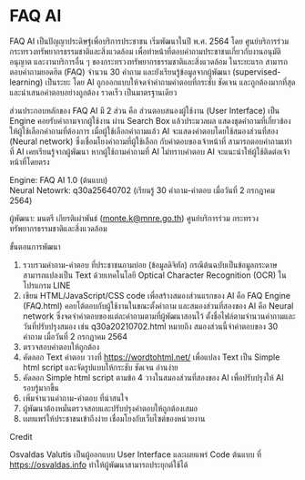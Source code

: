 # FAQ AI
FAQ AI เป็นปัญญาประดิษฐ์เพื่อบริการประชาชน เริ่มพัฒนาในปี พ.ศ. 2564 โดย ศูนย์บริการร่วม กระทรวงทรัพยากรธรรมชาติและสิ่งแวดล้อม เพื่อทำหน้าที่ตอบคำถามประชาชนเกี่ยวกับงานอนุมัติ อนุญาต และงานบริการอื่น ๆ ของกระทรวงทรัพยากรธรรมชาติและสิ่งแวดล้อม ในระยะแรก สามารถตอบคำถามยอดฮิต (FAQ) จำนวน 30 คำถาม และยังเรียนรู้ข้อมูลจากผู้พัฒนา (supervised-learning) เป็นระยะ โดย AI ถูกออกแบบให้จดจำคำถามคำตอบที่กระชับ ชัดเจน และถูกต้องมากที่สุด และนำเสนอคำตอบอย่างถูกต้อง รวดเร็ว เป็นมาตรฐานเดียว 

ส่วนประกอบหลักของ FAQ AI มี 2 ส่วน คือ ส่วนตอบสนองผู้ใช้งาน (User Interface) เป็น Engine คอยรับคำถามจากผู้ใช้งาน ผ่าน Search Box แล้วประมวลผล แสดงชุดคำถามที่เกี่ยวข้อง ให้ผู้ใช้เลือกคำถามที่ต้องการ เมื่อผู้ใช้เลือกคำถามแล้ว AI จะแสดงคำตอบโดยใช้สมองส่วนที่สอง (Neural network) ซึ่งเชื่อมโยงคำถามที่ผู้ใช้เลือก กับคำตอบของเจ้าหน้าที่ สามารถตอบคำถามเท่าที่ AI เคยเรียนรู้จากผู้พัฒนา หากผู้ใช้ถามคำถามที่ AI ไม่ทราบคำตอบ AI จะแนะนำให้ผู้ใช้ติดต่อเจ้าหน้าที่โดยตรง   

Engine: FAQ AI 1.0 (ต้นแบบ)  
Neural Netowrk: q30a25640702 (เรียนรู้ 30 คำถาม-คำตอบ เมื่อวันที่ 2 กรกฎาคม 2564) 

ผู้พัฒนา: มนตรี เกียรติเผ่าพันธ์ (monte.k@mnre.go.th) ศูนย์บริการร่วม กระทรวงทรัพยากรธรรมชาติและสิ่งแวดล้อม 

ขั้นตอนการพัฒนา
1. รวบรวมคำถาม-คำตอบ ที่ประชาชนถามบ่อย (ข้อมูลดิจิทัล) กรณีต้นฉบับเป็นข้อมูลกระดาษ สามารถแปลงเป็น Text ด้วยเทคโนโลยี Optical Character Recognition (OCR) ในโปรแกรม LINE
2. เขียน HTML/JavaScript/CSS code เพื่อสร้างสมองส่วนแรกของ AI คือ FAQ Engine (FAQ.html) คอยโต้ตอบกับผู้ใช้งานในขณะตั้งคำถาม และสมองส่วนที่สองของ AI คือ Neural network ซึ่งจดจำคำตอบของแต่ละคำถามตามที่ผู้พัฒนาสอนไว้ ตั้งชื่อไฟล์ตามจำนวนคำถามและวันที่ปรับปรุงสมอง เช่น q30a20210702.html หมายถึง สมองส่วนนี้จำคำตอบของ 30 คำถาม เมื่อวันที่ 2 กรกฎาคม 2564   
3. ตรวจสอบคำตอบให้ถูกต้อง
4. คัดลอก Text คำตอบ วางที่ https://wordtohtml.net/ เพื่อแปลง Text เป็น Simple html script และจัดรูปแบบให้กระชับ ชัดเจน อ่านง่าย
5. คัดลอก Simple html script ตามข้อ 4 วางในสมองส่วนที่สองของ AI เพื่อปรับปรุงให้ AI รอบรู้มากขึ้น
6. เพิ่มจำนวนคำถาม-คำตอบ ที่น่าสนใจ 
7. ผู้พัฒนาต้องหมั่นตรวจสอบและปรับปรุงคำตอบให้ถูกต้องเสมอ
8. เผยแพร่ให้ประชาชนเข้าถึงง่าย เชื่อมโยงกับเว็บไซต์ของหน่วยงาน

Credit

Osvaldas Valutis เป็นผู้ออกแบบ User Interface และเผยแพร่ Code ต้นแบบ ที่ https://osvaldas.info ทำให้ผู้พัฒนาสามารถประยุกต์ใช้ได้

